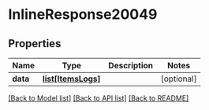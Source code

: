 # InlineResponse20049

## Properties
Name | Type | Description | Notes
------------ | ------------- | ------------- | -------------
**data** | [**list[ItemsLogs]**](ItemsLogs.md) |  | [optional] 

[[Back to Model list]](../README.md#documentation-for-models) [[Back to API list]](../README.md#documentation-for-api-endpoints) [[Back to README]](../README.md)

